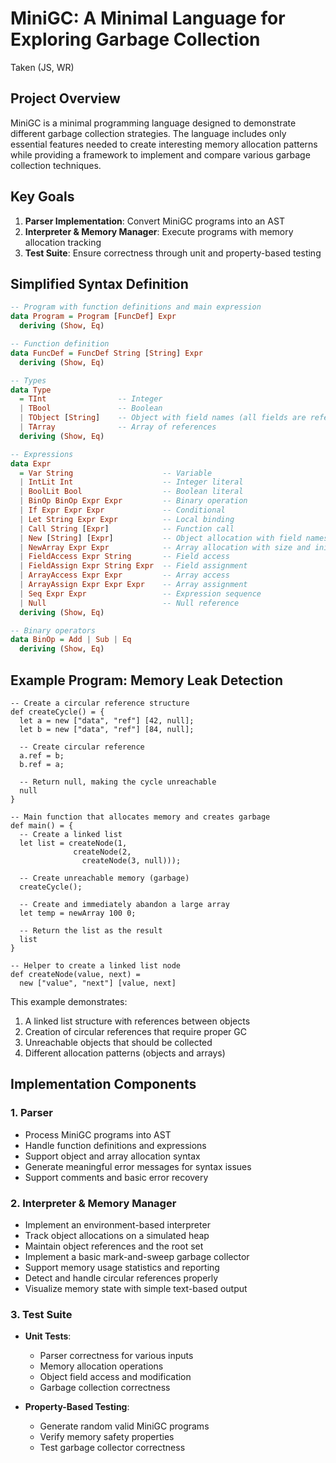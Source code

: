 # MiniGC: A Minimal Language for Exploring Garbage Collection

Taken (JS, WR)
## Project Overview
MiniGC is a minimal programming language designed to demonstrate different garbage collection strategies. The language includes only essential features needed to create interesting memory allocation patterns while providing a framework to implement and compare various garbage collection techniques.

## Key Goals
1. **Parser Implementation**: Convert MiniGC programs into an AST
2. **Interpreter & Memory Manager**: Execute programs with memory allocation tracking
3. **Test Suite**: Ensure correctness through unit and property-based testing

## Simplified Syntax Definition

```haskell
-- Program with function definitions and main expression
data Program = Program [FuncDef] Expr
  deriving (Show, Eq)

-- Function definition
data FuncDef = FuncDef String [String] Expr
  deriving (Show, Eq)

-- Types
data Type
  = TInt                -- Integer
  | TBool               -- Boolean
  | TObject [String]    -- Object with field names (all fields are references)
  | TArray              -- Array of references
  deriving (Show, Eq)

-- Expressions
data Expr
  = Var String                    -- Variable
  | IntLit Int                    -- Integer literal
  | BoolLit Bool                  -- Boolean literal
  | BinOp BinOp Expr Expr         -- Binary operation
  | If Expr Expr Expr             -- Conditional
  | Let String Expr Expr          -- Local binding
  | Call String [Expr]            -- Function call
  | New [String] [Expr]           -- Object allocation with field names and values
  | NewArray Expr Expr            -- Array allocation with size and init value
  | FieldAccess Expr String       -- Field access
  | FieldAssign Expr String Expr  -- Field assignment
  | ArrayAccess Expr Expr         -- Array access
  | ArrayAssign Expr Expr Expr    -- Array assignment
  | Seq Expr Expr                 -- Expression sequence
  | Null                          -- Null reference
  deriving (Show, Eq)

-- Binary operators
data BinOp = Add | Sub | Eq
  deriving (Show, Eq)
```

## Example Program: Memory Leak Detection

```
-- Create a circular reference structure
def createCycle() = {
  let a = new ["data", "ref"] [42, null];
  let b = new ["data", "ref"] [84, null];
  
  -- Create circular reference
  a.ref = b;
  b.ref = a;
  
  -- Return null, making the cycle unreachable
  null
}

-- Main function that allocates memory and creates garbage
def main() = {
  -- Create a linked list
  let list = createNode(1, 
              createNode(2, 
                createNode(3, null)));
  
  -- Create unreachable memory (garbage)
  createCycle();
  
  -- Create and immediately abandon a large array
  let temp = newArray 100 0;
  
  -- Return the list as the result
  list
}

-- Helper to create a linked list node
def createNode(value, next) = 
  new ["value", "next"] [value, next]
```

This example demonstrates:
1. A linked list structure with references between objects
2. Creation of circular references that require proper GC
3. Unreachable objects that should be collected
4. Different allocation patterns (objects and arrays)

## Implementation Components

### 1. Parser
- Process MiniGC programs into AST
- Handle function definitions and expressions
- Support object and array allocation syntax
- Generate meaningful error messages for syntax issues
- Support comments and basic error recovery

### 2. Interpreter & Memory Manager
- Implement an environment-based interpreter
- Track object allocations on a simulated heap
- Maintain object references and the root set
- Implement a basic mark-and-sweep garbage collector
- Support memory usage statistics and reporting
- Detect and handle circular references properly
- Visualize memory state with simple text-based output

### 3. Test Suite
- **Unit Tests**:
  - Parser correctness for various inputs
  - Memory allocation operations
  - Object field access and modification
  - Garbage collection correctness
  
- **Property-Based Testing**:
  - Generate random valid MiniGC programs
  - Verify memory safety properties
  - Test garbage collector correctness
